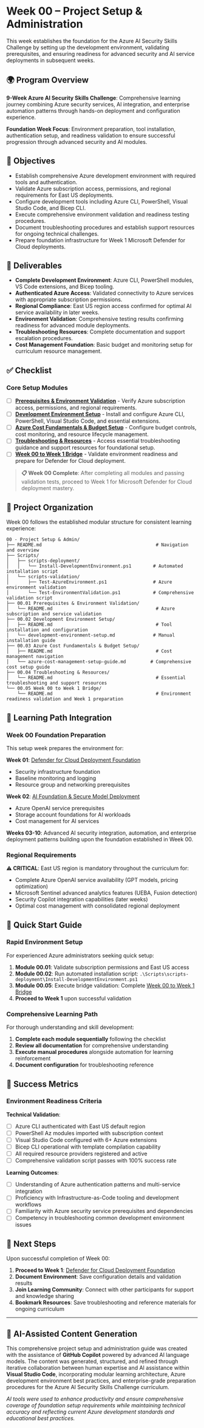 # Week 00 – Project Setup & Administration

This week establishes the foundation for the Azure AI Security Skills Challenge by setting up the development environment, validating prerequisites, and ensuring readiness for advanced security and AI service deployments in subsequent weeks.

## 🌍 Program Overview

**9-Week Azure AI Security Skills Challenge**: Comprehensive learning journey combining Azure security services, AI integration, and enterprise automation patterns through hands-on deployment and configuration experience.

**Foundation Week Focus**: Environment preparation, tool installation, authentication setup, and readiness validation to ensure successful progression through advanced security and AI modules.

## 🎯 Objectives

- Establish comprehensive Azure development environment with required tools and authentication.
- Validate Azure subscription access, permissions, and regional requirements for East US deployments.
- Configure development tools including Azure CLI, PowerShell, Visual Studio Code, and Bicep CLI.
- Execute comprehensive environment validation and readiness testing procedures.
- Document troubleshooting procedures and establish support resources for ongoing technical challenges.
- Prepare foundation infrastructure for Week 1 Microsoft Defender for Cloud deployments.

## 📁 Deliverables

- **Complete Development Environment**: Azure CLI, PowerShell modules, VS Code extensions, and Bicep tooling.
- **Authenticated Azure Access**: Validated connectivity to Azure services with appropriate subscription permissions.
- **Regional Compliance**: East US region access confirmed for optimal AI service availability in later weeks.
- **Environment Validation**: Comprehensive testing results confirming readiness for advanced module deployments.
- **Troubleshooting Resources**: Complete documentation and support escalation procedures.
- **Cost Management Foundation**: Basic budget and monitoring setup for curriculum resource management.

## ✅ Checklist

### Core Setup Modules

- [ ] **[Prerequisites & Environment Validation](./00.01%20Prerequisites%20&%20Environment%20Validation/README.md)** - Verify Azure subscription access, permissions, and regional requirements.
- [ ] **[Development Environment Setup](./00.02%20Development%20Environment%20Setup/README.md)** - Install and configure Azure CLI, PowerShell, Visual Studio Code, and essential extensions.
- [ ] **[Azure Cost Fundamentals & Budget Setup](./00.03%20Azure%20Cost%20Fundamentals%20&%20Budget%20Setup/README.md)** - Configure budget controls, cost monitoring, and resource lifecycle management.
- [ ] **[Troubleshooting & Resources](./00.04%20Troubleshooting%20&%20Resources/README.md)** - Access essential troubleshooting guidance and support resources for foundational setup.
- [ ] **[Week 00 to Week 1 Bridge](./00.05%20Week%2000%20to%20Week%201%20Bridge/README.md)** - Validate environment readiness and prepare for Defender for Cloud deployment.

> **📋 Week 00 Complete**: After completing all modules and passing validation tests, proceed to Week 1 for Microsoft Defender for Cloud deployment mastery.

## 📂 Project Organization

Week 00 follows the established modular structure for consistent learning experience:

```text
00 - Project Setup & Admin/
├── README.md                                          # Navigation and overview
├── Scripts/
│   ├── scripts-deployment/
│   │   └── Install-DevelopmentEnvironment.ps1        # Automated installation script
│   └── scripts-validation/
│       ├── Test-AzureEnvironment.ps1                 # Azure environment validation
│       └── Test-EnvironmentValidation.ps1            # Comprehensive validation script
├── 00.01 Prerequisites & Environment Validation/
│   └── README.md                                      # Azure subscription and service validation
├── 00.02 Development Environment Setup/
│   ├── README.md                                      # Tool installation and configuration
│   └── development-environment-setup.md              # Manual installation guide
├── 00.03 Azure Cost Fundamentals & Budget Setup/
│   ├── README.md                                      # Cost management navigation
│   └── azure-cost-management-setup-guide.md         # Comprehensive cost setup guide
├── 00.04 Troubleshooting & Resources/
│   └── README.md                                      # Essential troubleshooting and support resources
└── 00.05 Week 00 to Week 1 Bridge/
    └── README.md                                      # Environment readiness validation and Week 1 preparation
```

## 🌟 Learning Path Integration

### Week 00 Foundation Preparation

This setup week prepares the environment for:

**Week 01**: [Defender for Cloud Deployment Foundation](../01%20-%20Defender%20for%20Cloud%20Deployment%20Foundation/README.md)

- Security infrastructure foundation
- Baseline monitoring and logging
- Resource group and networking prerequisites

**Week 02**: [AI Foundation & Secure Model Deployment](../02%20-%20AI%20Foundation%20&%20Secure%20Model%20Deployment/README.md)  

- Azure OpenAI service prerequisites
- Storage account foundations for AI workloads
- Cost management for AI services

**Weeks 03-10**: Advanced AI security integration, automation, and enterprise deployment patterns building upon the foundation established in Week 00.

### Regional Requirements

**⚠️ CRITICAL**: East US region is mandatory throughout the curriculum for:

- Complete Azure OpenAI service availability (GPT models, pricing optimization)
- Microsoft Sentinel advanced analytics features (UEBA, Fusion detection)
- Security Copilot integration capabilities (later weeks)
- Optimal cost management with consolidated regional deployment

## 🚀 Quick Start Guide

### Rapid Environment Setup

For experienced Azure administrators seeking quick setup:

1. **Module 00.01**: Validate subscription permissions and East US access
2. **Module 00.02**: Run automated installation script: `.\Scripts\scripts-deployment\Install-DevelopmentEnvironment.ps1`
3. **Module 00.05**: Execute bridge validation: Complete [Week 00 to Week 1 Bridge](./00.05%20Week%2000%20to%20Week%201%20Bridge/README.md)
4. **Proceed to Week 1** upon successful validation

### Comprehensive Learning Path

For thorough understanding and skill development:

1. **Complete each module sequentially** following the checklist
2. **Review all documentation** for comprehensive understanding
3. **Execute manual procedures** alongside automation for learning reinforcement
4. **Document configuration** for troubleshooting reference

## 🎯 Success Metrics

### Environment Readiness Criteria

**Technical Validation**:

- [ ] Azure CLI authenticated with East US default region
- [ ] PowerShell Az modules imported with subscription context
- [ ] Visual Studio Code configured with 6+ Azure extensions
- [ ] Bicep CLI operational with template compilation capability
- [ ] All required resource providers registered and active
- [ ] Comprehensive validation script passes with 100% success rate

**Learning Outcomes**:

- [ ] Understanding of Azure authentication patterns and multi-service integration
- [ ] Proficiency with Infrastructure-as-Code tooling and development workflows
- [ ] Familiarity with Azure security service prerequisites and dependencies
- [ ] Competency in troubleshooting common development environment issues

## 🔄 Next Steps

Upon successful completion of Week 00:

1. **Proceed to Week 1**: [Defender for Cloud Deployment Foundation](../01%20-%20Defender%20for%20Cloud%20Deployment%20Foundation/README.md)
2. **Document Environment**: Save configuration details and validation results
3. **Join Learning Community**: Connect with other participants for support and knowledge sharing
4. **Bookmark Resources**: Save troubleshooting and reference materials for ongoing curriculum

---

## 🤖 AI-Assisted Content Generation

This comprehensive project setup and administration guide was created with the assistance of **GitHub Copilot** powered by advanced AI language models. The content was generated, structured, and refined through iterative collaboration between human expertise and AI assistance within **Visual Studio Code**, incorporating modular learning architecture, Azure development environment best practices, and enterprise-grade preparation procedures for the Azure AI Security Skills Challenge curriculum.

*AI tools were used to enhance productivity and ensure comprehensive coverage of foundation setup requirements while maintaining technical accuracy and reflecting current Azure development standards and educational best practices.*
